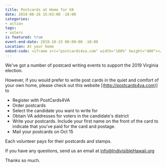 ```yaml
---
title: Postcards at Home for VA
date: 2019-08-26 15:03:00 -10:00
categories:
- action
tags:
- voters
is featured: true
event-end-date: 2019-10-15 00:00:00 -10:00
Location: At your home
embed-code: <iframe src="postcards4va.com" width="100%" height="400"></iframe>
---
```


We've got a number of postcard writing events to support the 2019 Virginia election. 

However, if you would prefer to write post cards in the quiet and comfort of your own home, please check out this website [(http://postcards4va.com)] to
* Register with PostCards4VA
* Order postcards
* Select the candidate you want to write for
* Obtain VA addresses for voters in the candidate's district
* Write your postcards. Include your first name on the front of the card to indicate that you've paid for the card and postage.  
* Mail your postcards on Oct 15

Each volunteer pays for their postcards and stamps.

If you have any questions, send us an email at info@IndivisibleHawaii.org

Thanks so much.